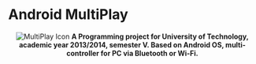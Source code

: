 Android MultiPlay
================

  <p align="center">
    <img src="http://lotv.w.pw/tmp/MultiPlayXL.png" alt="MultiPlay Icon" />
 
  <b>
    A Programming project for University of Technology, academic year 2013/2014, semester V. Based on Android OS, multi-controller for PC via Bluetooth or Wi-Fi.
  </b>
</p>
